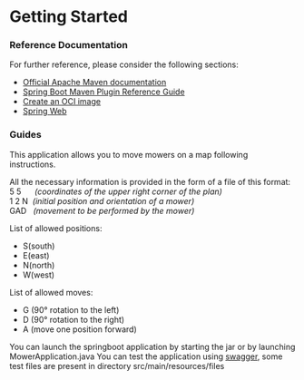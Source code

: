 # Getting Started

### Reference Documentation

For further reference, please consider the following sections:

* [Official Apache Maven documentation](https://maven.apache.org/guides/index.html)
* [Spring Boot Maven Plugin Reference Guide](https://docs.spring.io/spring-boot/docs/2.6.1/maven-plugin/reference/html/)
* [Create an OCI image](https://docs.spring.io/spring-boot/docs/2.6.1/maven-plugin/reference/html/#build-image)
* [Spring Web](https://docs.spring.io/spring-boot/docs/2.6.1/reference/htmlsingle/#boot-features-developing-web-applications)

### Guides

This application allows you to move mowers on a map following instructions.

All the necessary information is provided in the form of a file of this format:<br/>
5 5 &nbsp;&nbsp;&nbsp;&nbsp;&nbsp;<i>(coordinates of the upper right corner of the plan)</i><br/>
1 2 N &nbsp;<i>(initial position and orientation of a mower)</i><br/>
GAD &nbsp;&nbsp;<i>(movement to be performed by the mower)</i>

List of allowed positions:

- S(south)
- E(east)
- N(north)
- W(west)

List of allowed moves:

- G (90° rotation to the left)
- D (90° rotation to the right)
- A (move one position forward)

You can launch the springboot application by starting the jar or by launching MowerApplication.java You can test the application
using [swagger](http://localhost:8080/swagger-ui/), some test files are present in directory src/main/resources/files

